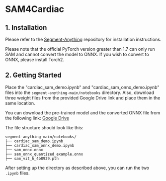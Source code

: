 # SAM4Cardiac

## 1. Installation

Please refer to the [Segment-Anything](https://github.com/facebookresearch/segment-anything) repository for installation instructions.

Please note that the official PyTorch version greater than 1.7 can only run SAM and cannot convert the model to ONNX. If you wish to convert to ONNX, please install Torch2.

## 2. Getting Started

Place the "cardiac_sam_demo.ipynb" and "cardiac_sam_onnx_demo.ipynb" files into the `segment-anything-main/notebooks` directory. Also, download three weight files from the provided Google Drive link and place them in the same location.

You can download the pre-trained model and the converted ONNX file from the following link: [Google Drive](https://drive.google.com/drive/folders/1CtVO4B99sqTFlMn5RmPtR3ZoFp2czj98?usp=sharing)

The file structure should look like this:

```
segment-anything-main/notebooks/
├── cardiac_sam_demo.ipynb
├── cardiac_sam_onnx_demo.ipynb
├── sam_onnx.onnx
├── sam_onnx_quantized_example.onnx
├── sam_vit_h_4b8939.pth
```

After setting up the directory as described above, you can run the two `.ipynb` files.
